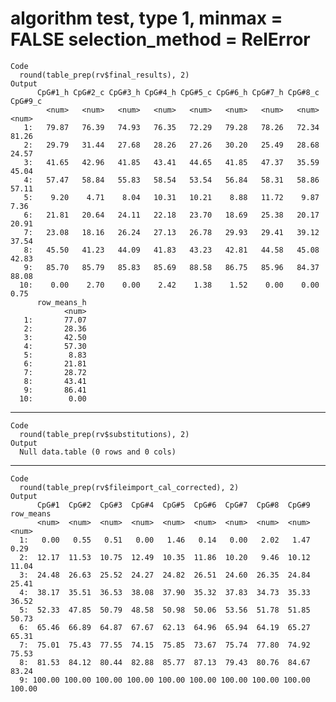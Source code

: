 # algorithm test, type 1, minmax = FALSE selection_method = RelError

    Code
      round(table_prep(rv$final_results), 2)
    Output
          CpG#1_h CpG#2_c CpG#3_h CpG#4_h CpG#5_c CpG#6_h CpG#7_h CpG#8_c CpG#9_c
            <num>   <num>   <num>   <num>   <num>   <num>   <num>   <num>   <num>
       1:   79.87   76.39   74.93   76.35   72.29   79.28   78.26   72.34   81.26
       2:   29.79   31.44   27.68   28.26   27.26   30.20   25.49   28.68   24.57
       3:   41.65   42.96   41.85   43.41   44.65   41.85   47.37   35.59   45.04
       4:   57.47   58.84   55.83   58.54   53.54   56.84   58.31   58.86   57.11
       5:    9.20    4.71    8.04   10.31   10.21    8.88   11.72    9.87    7.36
       6:   21.81   20.64   24.11   22.18   23.70   18.69   25.38   20.17   20.91
       7:   23.08   18.16   26.24   27.13   26.78   29.93   29.41   39.12   37.54
       8:   45.50   41.23   44.09   41.83   43.23   42.81   44.58   45.08   42.83
       9:   85.70   85.79   85.83   85.69   88.58   86.75   85.96   84.37   88.08
      10:    0.00    2.70    0.00    2.42    1.38    1.52    0.00    0.00    0.75
          row_means_h
                <num>
       1:       77.07
       2:       28.36
       3:       42.50
       4:       57.30
       5:        8.83
       6:       21.81
       7:       28.72
       8:       43.41
       9:       86.41
      10:        0.00

---

    Code
      round(table_prep(rv$substitutions), 2)
    Output
      Null data.table (0 rows and 0 cols)

---

    Code
      round(table_prep(rv$fileimport_cal_corrected), 2)
    Output
          CpG#1  CpG#2  CpG#3  CpG#4  CpG#5  CpG#6  CpG#7  CpG#8  CpG#9 row_means
          <num>  <num>  <num>  <num>  <num>  <num>  <num>  <num>  <num>     <num>
      1:   0.00   0.55   0.51   0.00   1.46   0.14   0.00   2.02   1.47      0.29
      2:  12.17  11.53  10.75  12.49  10.35  11.86  10.20   9.46  10.12     11.04
      3:  24.48  26.63  25.52  24.27  24.82  26.51  24.60  26.35  24.84     25.41
      4:  38.17  35.51  36.53  38.08  37.90  35.32  37.83  34.73  35.33     36.52
      5:  52.33  47.85  50.79  48.58  50.98  50.06  53.56  51.78  51.85     50.73
      6:  65.46  66.89  64.87  67.67  62.13  64.96  65.94  64.19  65.27     65.31
      7:  75.01  75.43  77.55  74.15  75.85  73.67  75.74  77.80  74.92     75.53
      8:  81.53  84.12  80.44  82.88  85.77  87.13  79.43  80.76  84.67     83.24
      9: 100.00 100.00 100.00 100.00 100.00 100.00 100.00 100.00 100.00    100.00

